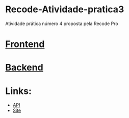 # Recode-Atividade-pratica3

  Atividade prática número 4 proposta pela Recode Pro

# [Frontend](https://github.com/Lucas-Braz7x/Recode-Atividade-pratica3/tree/frontend)

# [Backend](https://github.com/Lucas-Braz7x/Recode-Atividade-pratica3/tree/backend)

# Links:

  - [API](https://agencia-spring.herokuapp.com/usuario)
  - [Site](https://passo-certo.netlify.app/)
